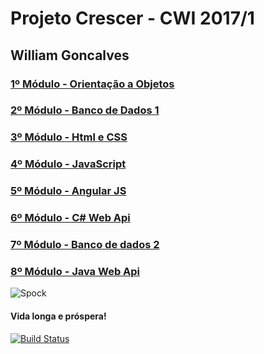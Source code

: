 # Projeto Crescer - CWI 2017/1

## William Goncalves

### [1º Módulo - Orientação a Objetos](https://github.com/cwi-crescer-2017-1/william.goncalves/tree/master/CavaleirosDoZodiacoModulo1)
### [2º Módulo - Banco de Dados 1](https://github.com/cwi-crescer-2017-1/william.goncalves/tree/master/Banco%20de%20Dados%20-%20Modulo%202)
### [3º Módulo - Html e CSS](https://github.com/cwi-crescer-2017-1/william.goncalves/tree/master/HTML%20e%20CSS%20-%20Modulo%203)
### [4º Módulo - JavaScript](https://github.com/cwi-crescer-2017-1/william.goncalves/tree/master/JavaScript%20-%20Modulo%204)
### [5º Módulo - Angular JS](https://github.com/cwi-crescer-2017-1/william.goncalves/tree/master/Angular%20JS%20-%20Modulo%205)
### [6º Módulo - C# Web Api](https://github.com/cwi-crescer-2017-1/william.goncalves/tree/master/C%23%20-%20Web%20Api%20-%20Modulo%206)
### [7º Módulo - Banco de dados 2](https://github.com/williamfgoncalves/william.goncalves/tree/master/Banco%20de%20Dados%202%20-%20Modulo%207)
### [8º Módulo - Java Web Api](https://github.com/williamfgoncalves/william.goncalves/tree/master/Java%20-%20Modulo%208)
![Spock](http://indicetj.com/pdf/95_ehoba_iehova_jehova.jpg)

#### Vida longa e próspera!

[![Build Status](https://travis-ci.org/cwi-crescer-2017-1/william.goncalves.svg?branch=master)](https://travis-ci.org/cwi-crescer-2017-1/william.goncalves)
